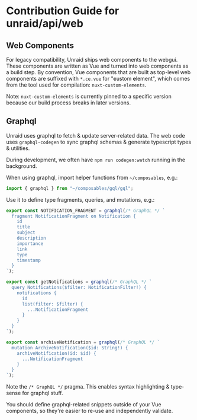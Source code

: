 # Contribution Guide for unraid/api/web

## Web Components

For legacy compatibility, Unraid ships web components to the webgui. These components
are written as Vue and turned into web components as a build step. By convention,
Vue components that are built as top-level web components are suffixed with `*.ce.vue`
for "**c**ustom **e**lement", which comes from the tool used for compilation: `nuxt-custom-elements`.

Note: `nuxt-custom-elements` is currently pinned to a specific version because
our build process breaks in later versions.

## Graphql

Unraid uses graphql to fetch & update server-related data. The web code uses `graphql-codegen` to
sync graphql schemas & generate typescript types & utilities.

During development, we often have `npm run codegen:watch` running in the background.

When using graphql, import helper functions from `~/composables`, e.g.:

```ts
import { graphql } from "~/composables/gql/gql";
```

Use it to define type fragments, queries, and mutations, e.g.:

```ts
export const NOTIFICATION_FRAGMENT = graphql(/* GraphQL */ `
  fragment NotificationFragment on Notification {
    id
    title
    subject
    description
    importance
    link
    type
    timestamp
  }
`);

export const getNotifications = graphql(/* GraphQL */ `
  query Notifications($filter: NotificationFilter!) {
    notifications {
      id
      list(filter: $filter) {
        ...NotificationFragment
      }
    }
  }
`);

export const archiveNotification = graphql(/* GraphQL */ `
  mutation ArchiveNotification($id: String!) {
    archiveNotification(id: $id) {
      ...NotificationFragment
    }
  }
`);
```

Note the `/* GraphQL */` pragma. This enables syntax highlighting & type-sense for
graphql stuff.

You should define graphql-related snippets outside of your Vue components, so they're
easier to re-use and independently validate.